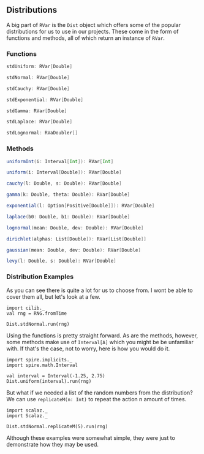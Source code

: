## Distributions

A big part of `RVar` is the `Dist` object which offers some of the popular distributions for us to use in our projects.
These come in the form of functions and methods, all of which return an instance of `RVar`.

### Functions

```scala
stdUniform: RVar[Double]

stdNormal: RVar[Double]

stdCauchy: RVar[Double]

stdExponential: RVar[Double]

stdGamma: RVar[Double]

stdLaplace: RVar[Double]

stdLognormal: RVaDoubler[]
```

### Methods

```scala
uniformInt(i: Interval[Int]): RVar[Int]

uniform(i: Interval[Double]): RVar[Double]

cauchy(l: Double, s: Double): RVar[Double]

gamma(k: Double, theta: Double): RVar[Double]

exponential(l: Option[Positive[Double]]): RVar[Double]

laplace(b0: Double, b1: Double): RVar[Double]

lognormal(mean: Double, dev: Double): RVar[Double]

dirichlet(alphas: List[Double]): RVar[List[Double]]

gaussian(mean: Double, dev: Double): RVar[Double]

levy(l: Double, s: Double): RVar[Double]
```

### Distribution Examples

As you can see there is quite a lot for us to choose from.
I wont be able to cover them all, but let's look at a few.

```tut:book:invisible
import cilib._
val rng = RNG.fromTime
```
```tut:book
Dist.stdNormal.run(rng)
```

Using the functions is pretty straight forward. 
As are the methods, however, some methods make use of `Interval[A]` which you might be be unfamiliar with. 
If that's the case, not to worry, here is how you would do it. 

```tut:book:silent
import spire.implicits._
import spire.math.Interval
```
```tut:book
val interval = Interval(-1.25, 2.75)
Dist.uniform(interval).run(rng)
```

But what if we needed a list of the random numbers from the distribution? 
We can use `replicateM(n: Int)` to repeat the action n amount of times.

```tut:book:invisible
import scalaz._
import Scalaz._
```
```tut:book
Dist.stdNormal.replicateM(5).run(rng)
```

Although these examples were somewhat simple, they were just to demonstrate how they may be used.